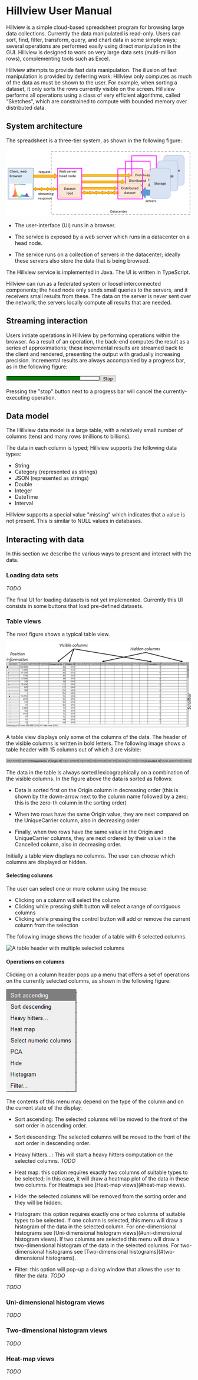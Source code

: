 # Hillview User Manual

Hillview is a simple cloud-based spreadsheet program for browsing
large data collections.  Currently the data manipulated is read-only.
Users can sort, find, filter, transform, query, and chart data in some
simple ways; several operations are performed easily using direct
manipulation in the GUI.  Hillview is designed to work on very large
data sets (multi-million rows), complementing tools such as Excel.

Hillview attempts to provide fast data manipulation.  The illusion of
fast manipulation is provided by deferring work: Hillview only
computes as much of the data as must be shown to the user.  For
example, when sorting a dataset, it only sorts the rows currently
visible on the screen.  Hillview performs all operations using a class
of very efficient algorithms, called “Sketches”, which are constrained
to compute with bounded memory over distributed data.

## System architecture

The spreadsheet is a three-tier system, as shown in the following figure:

![System architecture](system-architecture.png)

* The user-interface (UI) runs in a browser.

* The service is exposed by a web server which runs in a datacenter on
  a head node.

* The service runs on a collection of servers in the datacenter;
  ideally these servers also store the data that is being browsed.

The Hillview service is implemented in Java.  The UI is written in
TypeScript.

Hillview can run as a federated system or loosel interconnected
components; the head node only sends small queries to the servers, and
it receivers small results from these.  The data on the server is
never sent over the network; the servers locally compute all results
that are needed.

## Streaming interaction

Users initiate operations in Hillview by performing operations within
the browser.  As a result of an operation, the back-end computes the
result as a series of approximations; these incremental results are
streamed back to the client and rendered, presenting the output with
gradually increasing precision.  Incremental results are always
accompanied by a progress bar, as in the following figure:

![Progress bar](progress.png)

Pressing the "stop" button next to a progress bar will cancel the
currently-executing operation.

## Data model

The Hillview data model is a large table, with a relatively small
number of columns (tens) and many rows (millions to billions).

The data in each column is typed; Hillview supports the following data
types:
  * String
  * Category (represented as strings)
  * JSON (represented as strings)
  * Double
  * Integer
  * DateTime
  * Interval

Hillview supports a special value "missing" which indicates that a
value is not present.  This is similar to NULL values in databases.

## Interacting with data

In this section we describe the various ways to present and interact
with the data.

### Loading data sets

*TODO*

The final UI for loading datasets is not yet implemented.  Currently
this UI consists in some buttons that load pre-defined datasets.

### Table views

The next figure shows a typical table view.

![Table user-interface](table-ui.png)

A table view displays only some of the columns of the data.  The
header of the visible columns is written in bold letters.  The
following image shows a table header with 15 columns out of which 3
are visible:

![Table header](table-header.png)

The data in the table is always sorted lexicographically on a
combination of the visible columns.  In the figure above the data is
sorted as follows:

* Data is sorted first on the Origin column in decreasing order (this
  is shown by the down-arrow next to the column name followed by a
  zero; this is the zero-th column in the sorting order)

* When two rows have the same Origin value, they are next compared on
  the UniqueCarrier column, also in decreasing order

* Finally, when two rows have the same value in the Origin and
  UniqueCarrier columns, they are next ordered by their value in the
  Cancelled column, also in decreasing order.

Initially a table view displays no columns.  The user can choose which
columns are displayed or hidden.

#### Selecting columns

The user can select one or more column using the mouse:
* Clicking on a column will select the column
* Clicking while pressing shift button will select a range of
  contiguous columns
* Clicking while pressing the control button will add or remove the
  current column from the selection

The following image shows the header of a table with 6 selected
columns.

![A table header with multiple selected columns](selected-column-headers.png)

#### Operations on columns

Clicking on a column header pops up a menu that offers a set of
operations on the currently selected columns, as shown in the
following figure:

![Right-click menu for columns](column-right-click.png)

The contents of this menu may depend on the type of the column and on
the current state of the display.

* Sort ascending: The selected columns will be moved to the front of
  the sort order in ascending order.

* Sort descending: The selected columns will be moved to the front of
  the sort order in descending order.

* Heavy hitters...: This will start a heavy hitters computation on the
  selected columns.  *TODO*

* Heat map: this option requires exactly two columns of suitable types
  to be selected; in this case, it will draw a heatmap plot of the
  data in these two columns.  For Heatmaps see [Heat-map
  views](#heat-map views).

* Hide: the selected columns will be removed from the sorting order
  and they will be hidden.

* Histogram: this option requires exactly one or two columns of
  suitable types to be selected.  If one column is selected, this menu
  will draw a histogram of the data in the selected column.  For
  one-dimensional histograms see [Uni-dimensional histogram
  views](#uni-dimensional histogram views).  If two columns are
  selected this menu will draw a two-dimensional histogram of the data
  in the selected columns.  For two-dimensional histograms see
  [Two-dimensional histograms](#two-dimensional histograms).

* Filter: this option will pop-up a dialog window that allows the user
  to filter the data.  *TODO*

*TODO*

### Uni-dimensional histogram views

*TODO*

### Two-dimensional histogram views

*TODO*

### Heat-map views

*TODO*